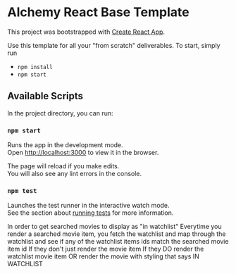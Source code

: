 # Alchemy React Base Template

This project was bootstrapped with [Create React App](https://github.com/facebook/create-react-app).

Use this template for all your "from scratch" deliverables. To start, simply run

- `npm install`
- `npm start`

## Available Scripts

In the project directory, you can run:

### `npm start`

Runs the app in the development mode.\
Open [http://localhost:3000](http://localhost:3000) to view it in the browser.

The page will reload if you make edits.\
You will also see any lint errors in the console.

### `npm test`

Launches the test runner in the interactive watch mode.\
See the section about [running tests](https://facebook.github.io/create-react-app/docs/running-tests) for more information.




In order to get searched movies to display as "in watchlist"
Everytime you render a searched movie item, you fetch the watchlist and map through the watchlist and see if any of the watchlist items ids match the searched movie item id
If they don't just render the movie item
If they DO render the watchlist movie item OR render the movie with styling that says IN WATCHLIST
